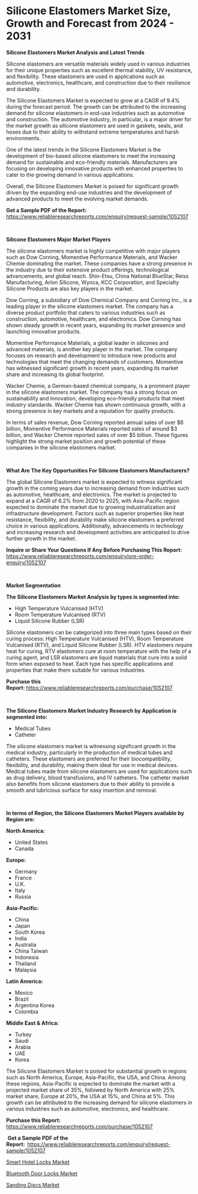 <p><h1>Silicone Elastomers Market Size, Growth and Forecast from 2024 - 2031</h1></p><p><strong>Silicone Elastomers Market Analysis and Latest Trends</strong></p>
<p><p>Silicone elastomers are versatile materials widely used in various industries for their unique properties such as excellent thermal stability, UV resistance, and flexibility. These elastomers are used in applications such as automotive, electronics, healthcare, and construction due to their resilience and durability.</p><p>The Silicone Elastomers Market is expected to grow at a CAGR of 9.4% during the forecast period. The growth can be attributed to the increasing demand for silicone elastomers in end-use industries such as automotive and construction. The automotive industry, in particular, is a major driver for the market growth as silicone elastomers are used in gaskets, seals, and hoses due to their ability to withstand extreme temperatures and harsh environments.</p><p>One of the latest trends in the Silicone Elastomers Market is the development of bio-based silicone elastomers to meet the increasing demand for sustainable and eco-friendly materials. Manufacturers are focusing on developing innovative products with enhanced properties to cater to the growing demand in various applications.</p><p>Overall, the Silicone Elastomers Market is poised for significant growth driven by the expanding end-use industries and the development of advanced products to meet the evolving market demands.</p></p>
<p><strong>Get a Sample PDF of the Report:&nbsp;</strong> <a href="https://www.reliableresearchreports.com/enquiry/request-sample/1052107">https://www.reliableresearchreports.com/enquiry/request-sample/1052107</a></p>
<p>&nbsp;</p>
<p><strong>Silicone Elastomers Major Market Players</strong></p>
<p><p>The silicone elastomers market is highly competitive with major players such as Dow Corning, Momentive Performance Materials, and Wacker Chemie dominating the market. These companies have a strong presence in the industry due to their extensive product offerings, technological advancements, and global reach. Shin-Etsu, China National BlueStar, Reiss Manufacturing, Arlon Silicone, Wynca, KCC Corporation, and Specialty Silicone Products are also key players in the market.</p><p>Dow Corning, a subsidiary of Dow Chemical Company and Corning Inc., is a leading player in the silicone elastomers market. The company has a diverse product portfolio that caters to various industries such as construction, automotive, healthcare, and electronics. Dow Corning has shown steady growth in recent years, expanding its market presence and launching innovative products.</p><p>Momentive Performance Materials, a global leader in silicones and advanced materials, is another key player in the market. The company focuses on research and development to introduce new products and technologies that meet the changing demands of customers. Momentive has witnessed significant growth in recent years, expanding its market share and increasing its global footprint.</p><p>Wacker Chemie, a German-based chemical company, is a prominent player in the silicone elastomers market. The company has a strong focus on sustainability and innovation, developing eco-friendly products that meet industry standards. Wacker Chemie has shown continuous growth, with a strong presence in key markets and a reputation for quality products.</p><p>In terms of sales revenue, Dow Corning reported annual sales of over $6 billion, Momentive Performance Materials reported sales of around $3 billion, and Wacker Chemie reported sales of over $5 billion. These figures highlight the strong market position and growth potential of these companies in the silicone elastomers market.</p></p>
<p>&nbsp;</p>
<p><strong>What Are The Key Opportunities For Silicone Elastomers Manufacturers?</strong></p>
<p><p>The global Silicone Elastomers market is expected to witness significant growth in the coming years due to increasing demand from industries such as automotive, healthcare, and electronics. The market is projected to expand at a CAGR of 6.2% from 2020 to 2025, with Asia-Pacific region expected to dominate the market due to growing industrialization and infrastructure development. Factors such as superior properties like heat resistance, flexibility, and durability make silicone elastomers a preferred choice in various applications. Additionally, advancements in technology and increasing research and development activities are anticipated to drive further growth in the market.</p></p>
<p><strong>Inquire or Share Your Questions If Any Before Purchasing This Report:</strong> <a href="https://www.reliableresearchreports.com/enquiry/pre-order-enquiry/1052107">https://www.reliableresearchreports.com/enquiry/pre-order-enquiry/1052107</a></p>
<p>&nbsp;</p>
<p><strong>Market Segmentation</strong></p>
<p><strong>The Silicone Elastomers Market Analysis by types is segmented into:</strong></p>
<p><ul><li>High Temperature Vulcanised (HTV)</li><li>Room Temperature Vulcanised (RTV)</li><li>Liquid Silicone Rubber (LSR)</li></ul></p>
<p><p>Silicone elastomers can be categorized into three main types based on their curing process: High Temperature Vulcanised (HTV), Room Temperature Vulcanised (RTV), and Liquid Silicone Rubber (LSR). HTV elastomers require heat for curing, RTV elastomers cure at room temperature with the help of a curing agent, and LSR elastomers are liquid materials that cure into a solid form when exposed to heat. Each type has specific applications and properties that make them suitable for various industries.</p></p>
<p><strong>Purchase this Report:&nbsp;</strong><a href="https://www.reliableresearchreports.com/purchase/1052107">https://www.reliableresearchreports.com/purchase/1052107</a></p>
<p>&nbsp;</p>
<p><strong>The Silicone Elastomers Market Industry Research by Application is segmented into:</strong></p>
<p><ul><li>Medical Tubes</li><li>Catheter</li></ul></p>
<p><p>The silicone elastomers market is witnessing significant growth in the medical industry, particularly in the production of medical tubes and catheters. These elastomers are preferred for their biocompatibility, flexibility, and durability, making them ideal for use in medical devices. Medical tubes made from silicone elastomers are used for applications such as drug delivery, blood transfusions, and IV catheters. The catheter market also benefits from silicone elastomers due to their ability to provide a smooth and lubricious surface for easy insertion and removal.</p></p>
<p>&nbsp;</p>
<p><strong>In terms of Region, the Silicone Elastomers Market Players available by Region are:</strong></p>
<p>
    <p> <strong> North America: </strong>
        <ul>
            <li>United States</li>
            <li>Canada</li>
        </ul>
        </p> 
    <p> <strong> Europe: </strong>
        <ul>
            <li>Germany</li>
            <li>France</li>
            <li>U.K.</li>
            <li>Italy</li>
            <li>Russia</li>
        </ul>
        </p> 
    <p> <strong> Asia-Pacific: </strong>
        <ul>
            <li>China</li>
            <li>Japan</li>
            <li>South Korea</li>
            <li>India</li>
            <li>Australia</li>
            <li>China Taiwan</li>
            <li>Indonesia</li>
            <li>Thailand</li>
            <li>Malaysia</li>
        </ul>
        </p> 
    <p> <strong> Latin America: </strong>
        <ul>
            <li>Mexico</li>
            <li>Brazil</li>
            <li>Argentina Korea</li>
            <li>Colombia</li>
        </ul>
        </p> 
    <p> <strong> Middle East & Africa: </strong>
        <ul>
            <li>Turkey</li>
            <li>Saudi</li>
            <li>Arabia</li>
            <li>UAE</li>
            <li>Korea</li>
        </ul>
    </p>
    </p>
<p><p>The Silicone Elastomers Market is poised for substantial growth in regions such as North America, Europe, Asia-Pacific, the USA, and China. Among these regions, Asia-Pacific is expected to dominate the market with a projected market share of 35%, followed by North America with 25% market share, Europe at 20%, the USA at 15%, and China at 5%. This growth can be attributed to the increasing demand for silicone elastomers in various industries such as automotive, electronics, and healthcare.</p></p>
<p><strong>Purchase this Report: </strong><a href="https://www.reliableresearchreports.com/purchase/1052107">https://www.reliableresearchreports.com/purchase/1052107</a></p>
<p>&nbsp;<strong>Get a Sample PDF of the Report:&nbsp;&nbsp;</strong><a href="https://www.reliableresearchreports.com/enquiry/request-sample/1052107">https://www.reliableresearchreports.com/enquiry/request-sample/1052107</a></p>
<p><strong></strong></p>
<p><p><a href="https://view.publitas.com/reportprime-1/smart-hotel-locks-market-research-report-reveals-the-latest-trends-and-opportunities-of-this-market-for-period-from-2023-2030/">Smart Hotel Locks Market</a></p><p><a href="https://view.publitas.com/reportprime-1/bluetooth-door-locks-market-research-report-provides-critical-insights-that-can-help-shape-business-development-and-investment-strategies/">Bluetooth Door Locks Market</a></p><p><a href="https://view.publitas.com/reportprime-1/sanding-discs-market-with-the-goal-of-estimating-the-market-size-and-future-growth-potential-of-various-market-segments-based-on-component-applications-end-user-and-region/">Sanding Discs Market</a></p></p>